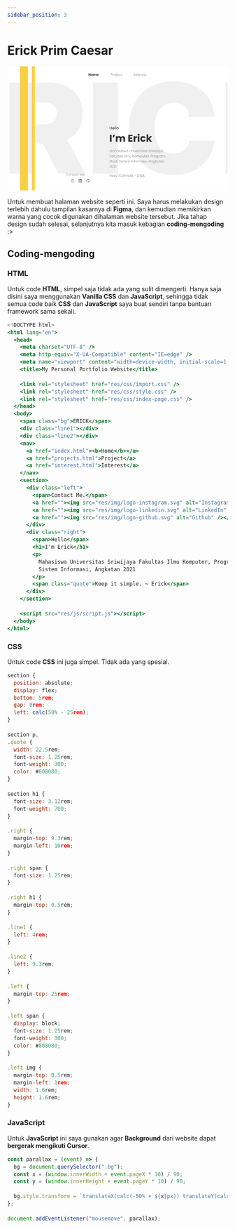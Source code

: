```yaml
---
sidebar_position: 3
---
```


# Erick Prim Caesar

![Web Erick](./img/erick/erick.png)

Untuk membuat halaman website seperti ini. Saya harus melakukan design terlebih dahulu tampilan kasarnya di **Figma**, dan kemudian memikirkan warna yang cocok digunakan dihalaman website tersebut. Jika tahap design sudah selesai, selanjutnya kita masuk kebagian **coding-mengoding** :>

## Coding-mengoding

### HTML

Untuk code **HTML**, simpel saja tidak ada yang sulit dimengerti. Hanya saja disini saya menggunakan **Vanilla CSS** dan **JavaScript**, sehingga tidak semua code baik **CSS** dan **JavaScript** saya buat sendiri tanpa bantuan framework sama sekali.

```jsx title="index.html"
<!DOCTYPE html>
<html lang="en">
  <head>
    <meta charset="UTF-8" />
    <meta http-equiv="X-UA-Compatible" content="IE=edge" />
    <meta name="viewport" content="width=device-width, initial-scale=1.0" />
    <title>My Personal Portfolio Website</title>

    <link rel="stylesheet" href="res/css/import.css" />
    <link rel="stylesheet" href="res/css/style.css" />
    <link rel="stylesheet" href="res/css/index-page.css" />
  </head>
  <body>
    <span class="bg">ERICK</span>
    <div class="line1"></div>
    <div class="line2"></div>
    <nav>
      <a href="index.html"><b>Home</b></a>
      <a href="projects.html">Project</a>
      <a href="interest.html">Interest</a>
    </nav>
    <section>
      <div class="left">
        <span>Contact Me.</span>
        <a href=""><img src="res/img/logo-instagram.svg" alt="Instagram" /></a>
        <a href=""><img src="res/img/logo-linkedin.svg" alt="LinkedIn" /></a>
        <a href=""><img src="res/img/logo-github.svg" alt="Github" /></a>
      </div>
      <div class="right">
        <span>Hello</span>
        <h1>I'm Erick</h1>
        <p>
          Mahasiswa Universitas Sriwijaya Fakultas Ilmu Komputer, Program Studi
          Sistem Informasi, Angkatan 2021
        </p>
        <span class="quote">Keep it simple. ~ Erick</span>
      </div>
    </section>

    <script src="res/js/script.js"></script>
  </body>
</html>
```

### CSS

Untuk code **CSS** ini juga simpel. Tidak ada yang spesial.

```jsx title="res/css/index-page.css"
section {
  position: absolute;
  display: flex;
  bottom: 5rem;
  gap: 0rem;
  left: calc(50% - 25rem);
}

section p,
.quote {
  width: 22.5rem;
  font-size: 1.25rem;
  font-weight: 300;
  color: #808080;
}

section h1 {
  font-size: 3.12rem;
  font-weight: 700;
}

.right {
  margin-top: 9.3rem;
  margin-left: 10rem;
}

.right span {
  font-size: 1.25rem;
}

.right h1 {
  margin-top: 0.5rem;
}

.line1 {
  left: 4rem;
}

.line2 {
  left: 9.3rem;
}

.left {
  margin-top: 25rem;
}

.left span {
  display: block;
  font-size: 1.25rem;
  font-weight: 300;
  color: #808080;
}

.left img {
  margin-top: 0.5rem;
  margin-left: 1rem;
  width: 1.6rem;
  height: 1.6rem;
}
```

### JavaScript

Untuk **JavaScript** ini saya gunakan agar **Background** dari website dapat **bergerak mengikuti Cursor**.

```jsx title="res/js/script.js"
const parallax = (event) => {
  bg = document.querySelector(".bg");
  const x = (window.innerWidth + event.pageX * 10) / 90;
  const y = (window.innerHeight + event.pageY * 10) / 90;

  bg.style.transform = `translateX(calc(-50% + ${x}px)) translateY(calc(-50% + ${y}px))`;
};

document.addEventListener("mousemove", parallax);
```